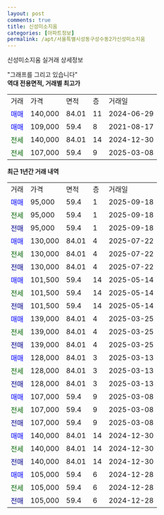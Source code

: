 ```yaml
---
layout: post
comments: true
title: 신성미소지움
categories: [아파트정보]
permalink: /apt/서울특별시성동구성수동2가신성미소지움
---
```


신성미소지움 실거래 상세정보

<script type="text/javascript">
  google.charts.load('current', {'packages':['line', 'corechart']});
  google.charts.setOnLoadCallback(drawChart);

  function drawChart() {
    var data = new google.visualization.DataTable();
    data.addColumn('date', '거래일');
    data.addColumn('number', "매매");
    data.addColumn('number', "전세");
    data.addColumn('number', "전매");

    data.addRows([[new Date(Date.parse("2025-09-18")), 95000, null, null], [new Date(Date.parse("2025-09-18")), null, 95000, null], [new Date(Date.parse("2025-09-18")), null, null, 95000], [new Date(Date.parse("2025-07-22")), 130000, null, null], [new Date(Date.parse("2025-07-22")), null, 130000, null], [new Date(Date.parse("2025-07-22")), null, null, 130000], [new Date(Date.parse("2025-05-14")), 101500, null, null], [new Date(Date.parse("2025-05-14")), null, 101500, null], [new Date(Date.parse("2025-05-14")), null, null, 101500], [new Date(Date.parse("2025-03-25")), 139000, null, null], [new Date(Date.parse("2025-03-25")), null, 139000, null], [new Date(Date.parse("2025-03-25")), null, null, 139000], [new Date(Date.parse("2025-03-13")), 128000, null, null], [new Date(Date.parse("2025-03-13")), null, 128000, null], [new Date(Date.parse("2025-03-13")), null, null, 128000], [new Date(Date.parse("2025-03-08")), 107000, null, null], [new Date(Date.parse("2025-03-08")), null, 107000, null], [new Date(Date.parse("2025-03-08")), null, null, 107000], [new Date(Date.parse("2024-12-30")), 140000, null, null], [new Date(Date.parse("2024-12-30")), null, 140000, null], [new Date(Date.parse("2024-12-30")), null, null, 140000], [new Date(Date.parse("2024-12-28")), 105000, null, null], [new Date(Date.parse("2024-12-28")), null, 105000, null], [new Date(Date.parse("2024-12-28")), null, null, 105000]]);

    var options = {
      hAxis: {
        format: 'yyyy/MM/dd'
      },    
      lineWidth: 0,
      pointsVisible: true,    
      title: '최근 1년간 유형별 실거래가 분포',
      legend: { position: 'bottom' }
    };

    var formatter = new google.visualization.NumberFormat({pattern:'###,###'} );
    formatter.format(data, 1);
    formatter.format(data, 2);
    
    setTimeout(function() {
        var chart = new google.visualization.LineChart(document.getElementById('columnchart_material'));
        chart.draw(data, (options));
        document.getElementById('loading').style.display = 'none';
    }, 200);
  }
</script>


<div id="loading" style="z-index:20; display: block; margin-left: 0px">"그래프를 그리고 있습니다"</div>
<div id="columnchart_material" style="width: 95%; margin-left: 0px; display: block"></div>
<!-- contents start -->
<b>역대 전용면적, 거래별 최고가</b>
<table class="sortable">
    <tr>
      <td>거래</td>
      <td>가격</td>
      <td>면적</td>
      <td>층</td>
      <td>거래일</td>
    </tr>
        <tr>
          <td><a style="color: blue">매매</a></td>
          <td>140,000</td>
          <td>84.01</td>
          <td>11</td>
          <td>2024-06-29</td>
        </tr>            <tr>
          <td><a style="color: blue">매매</a></td>
          <td>109,000</td>
          <td>59.4</td>
          <td>8</td>
          <td>2021-08-17</td>
        </tr>        
        <tr>
              <td><a style="color: darkgreen">전세</a></td>
              <td>140,000</td>
              <td>84.01</td>
              <td>14</td>
              <td>2024-12-30</td>
            </tr>            <tr>
              <td><a style="color: darkgreen">전세</a></td>
              <td>107,000</td>
              <td>59.4</td>
              <td>9</td>
              <td>2025-03-08</td>
            </tr>        
    
</table>

<b>최근 1년간 거래 내역</b>

<table class="sortable">
    <tr>
      <td>거래</td>
      <td>가격</td>
      <td>면적</td>
      <td>층</td>
      <td>거래일</td>
    </tr>
    <tr>
      <td><a style="color: blue">매매</a></td>
      <td>95,000</td>
      <td>59.4</td>
      <td>1</td>
      <td>2025-09-18</td>
    </tr>          <tr>
      <td><a style="color: darkgreen">전세</a></td>
      <td>95,000</td>
      <td>59.4</td>
      <td>1</td>
      <td>2025-09-18</td>
    </tr>          <tr>
      <td><a style="color: darkblue">전매</a></td>
      <td>95,000</td>
      <td>59.4</td>
      <td>1</td>
      <td>2025-09-18</td>
    </tr>          <tr>
      <td><a style="color: blue">매매</a></td>
      <td>130,000</td>
      <td>84.01</td>
      <td>4</td>
      <td>2025-07-22</td>
    </tr>          <tr>
      <td><a style="color: darkgreen">전세</a></td>
      <td>130,000</td>
      <td>84.01</td>
      <td>4</td>
      <td>2025-07-22</td>
    </tr>          <tr>
      <td><a style="color: darkblue">전매</a></td>
      <td>130,000</td>
      <td>84.01</td>
      <td>4</td>
      <td>2025-07-22</td>
    </tr>          <tr>
      <td><a style="color: blue">매매</a></td>
      <td>101,500</td>
      <td>59.4</td>
      <td>14</td>
      <td>2025-05-14</td>
    </tr>          <tr>
      <td><a style="color: darkgreen">전세</a></td>
      <td>101,500</td>
      <td>59.4</td>
      <td>14</td>
      <td>2025-05-14</td>
    </tr>          <tr>
      <td><a style="color: darkblue">전매</a></td>
      <td>101,500</td>
      <td>59.4</td>
      <td>14</td>
      <td>2025-05-14</td>
    </tr>          <tr>
      <td><a style="color: blue">매매</a></td>
      <td>139,000</td>
      <td>84.01</td>
      <td>4</td>
      <td>2025-03-25</td>
    </tr>          <tr>
      <td><a style="color: darkgreen">전세</a></td>
      <td>139,000</td>
      <td>84.01</td>
      <td>4</td>
      <td>2025-03-25</td>
    </tr>          <tr>
      <td><a style="color: darkblue">전매</a></td>
      <td>139,000</td>
      <td>84.01</td>
      <td>4</td>
      <td>2025-03-25</td>
    </tr>          <tr>
      <td><a style="color: blue">매매</a></td>
      <td>128,000</td>
      <td>84.01</td>
      <td>3</td>
      <td>2025-03-13</td>
    </tr>          <tr>
      <td><a style="color: darkgreen">전세</a></td>
      <td>128,000</td>
      <td>84.01</td>
      <td>3</td>
      <td>2025-03-13</td>
    </tr>          <tr>
      <td><a style="color: darkblue">전매</a></td>
      <td>128,000</td>
      <td>84.01</td>
      <td>3</td>
      <td>2025-03-13</td>
    </tr>          <tr>
      <td><a style="color: blue">매매</a></td>
      <td>107,000</td>
      <td>59.4</td>
      <td>9</td>
      <td>2025-03-08</td>
    </tr>          <tr>
      <td><a style="color: darkgreen">전세</a></td>
      <td>107,000</td>
      <td>59.4</td>
      <td>9</td>
      <td>2025-03-08</td>
    </tr>          <tr>
      <td><a style="color: darkblue">전매</a></td>
      <td>107,000</td>
      <td>59.4</td>
      <td>9</td>
      <td>2025-03-08</td>
    </tr>          <tr>
      <td><a style="color: blue">매매</a></td>
      <td>140,000</td>
      <td>84.01</td>
      <td>14</td>
      <td>2024-12-30</td>
    </tr>          <tr>
      <td><a style="color: darkgreen">전세</a></td>
      <td>140,000</td>
      <td>84.01</td>
      <td>14</td>
      <td>2024-12-30</td>
    </tr>          <tr>
      <td><a style="color: darkblue">전매</a></td>
      <td>140,000</td>
      <td>84.01</td>
      <td>14</td>
      <td>2024-12-30</td>
    </tr>          <tr>
      <td><a style="color: blue">매매</a></td>
      <td>105,000</td>
      <td>59.4</td>
      <td>6</td>
      <td>2024-12-28</td>
    </tr>          <tr>
      <td><a style="color: darkgreen">전세</a></td>
      <td>105,000</td>
      <td>59.4</td>
      <td>6</td>
      <td>2024-12-28</td>
    </tr>          <tr>
      <td><a style="color: darkblue">전매</a></td>
      <td>105,000</td>
      <td>59.4</td>
      <td>6</td>
      <td>2024-12-28</td>
    </tr>      </table>
<!-- contents end -->    


